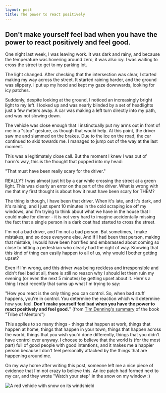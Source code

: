 ```yaml
---
layout: post
title: The power to react positively
---
```


Don't make yourself feel bad when you have the power to react positively and feel good.
---
One night last week, I was leaving work. It was dark and rainy, and because the temperature was hovering around zero, it was also icy. I was waiting to cross the street to get to my parking lot.

The light changed. After checking that the intersection was clear, I started making my way across the street. It started raining harder, and the ground was slippery. I put up my hood and kept my gaze downwards, looking for icy patches.

Suddenly, despite looking at the ground, I noticed an increasingly bright light to my left. I looked up and was nearly blinded by a set of headlights just a few meters away. A car was making a left turn directly into my path, and was not slowing down.

The vehicle was close enough that I instinctually put my arms out in front of me in a "stop" gesture, as though that would help. At this point, the driver saw me and slammed on the brakes. Due to the ice on the road, the car continued to skid towards me. I managed to jump out of the way at the last moment.

This was a legitimately close call. But the moment I knew I was out of harm's way, this is the thought that popped into my head:

"That must have been really scary for the driver."

REALLY? I was almost just hit by a car while crossing the street at a green light. This was clearly an error on the part of the driver. What is wrong with me that my first thought is about how it must have been scary for THEM?

The thing is though, I have been that driver. When it's late, and it's dark, and it's raining, and I just spent 10 minutes in the cold scraping ice off my windows, and I'm trying to think about what we have in the house that I could make for dinner - it is not very hard to imagine accidentally missing the fact that a single person in a dark coat had started to cross the street.

I'm not a bad driver, and I'm not a bad person. But sometimes, I make mistakes, and so does everyone else. And if I had been that person, making that mistake, I would have been horrified and embarassed about coming so close to hitting a pedestrian who clearly had the right of way. Knowing that this kind of thing can easily happen to all of us, why would I bother getting upset?

Even if I'm wrong, and this driver was being reckless and irresponsible and didn't feel bad at all, there is still no reason why I should let them ruin my evening (or even the next 5 minutes) by getting upset about it. Here's a thing I read recently that sums up what I'm trying to say:

"How you react is the only thing you can control. So, when bad stuff happens, you're in control. You determine the reaction which will determine how you feel. **Don't make yourself feel bad when you have the power to react positively and feel good.**" (from [Tim Denning's summary](https://medium.com/personal-growth/after-weeks-of-reading-tribe-of-mentors-heres-the-quick-lessons-you-can-learn-dde470325fe5) of the book "Tribe of Mentors")

This applies to so many things - things that happen at work, things that happen at home, things that happen in your town, things that happen across the world, things that you wish you'd done differently, things that you didn't have control over anyway. I choose to believe that the world is (for the most part) full of good people with good intentions, and it makes me a happier person because I don't feel personally attacked by the things that are happening around me.

On my way home after writing this post, someone left me a nice piece of evidence that I'm not crazy to believe this. An ice patch had formed next to my car, and they wrote "Watch your step" in the snow on my window :)

![A red vehicle with snow on its windshield](C:\Users\tfletcher\Documents\GitHub\tinafletcher.github.io\images\Jan29-carmsg.jpg)
